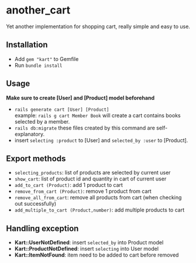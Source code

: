 # another_cart
Yet another implementation for shopping cart, really simple and easy to use.

## Installation
* Add `gem "kart"` to Gemfile
* Run `bundle install`

## Usage
**Make sure to create [User] and [Product] model beforehand**
* `rails generate cart [User] [Product]`\
example: `rails g cart Member Book` will create a cart contains books selected by a member.
* `rails db:migrate`
these files created by this command are self-explanatory.
* insert `selecting :product` to [User] and `selected_by :user` to [Product].

## Export methods
* `selecting_products`: list of products are selected by current user
* `show_cart`: list of product id and quantity in cart of current user
* `add_to_cart (Product)`: add 1 product to cart
* `remove_from_cart (Product)`: remove 1 product from cart
* `remove_all_from_cart`: remove all products from cart (when checking out successfully)
* `add_multiple_to_cart (Product,number)`: add multiple products to cart

## Handling exception
* **Kart::UserNotDefined**: insert `selected_by` into Product model
* **Kart::ProductNotDefined**: insert `selecting` into User model
* **Kart::ItemNotFound**: item need to be added to cart before removed 
